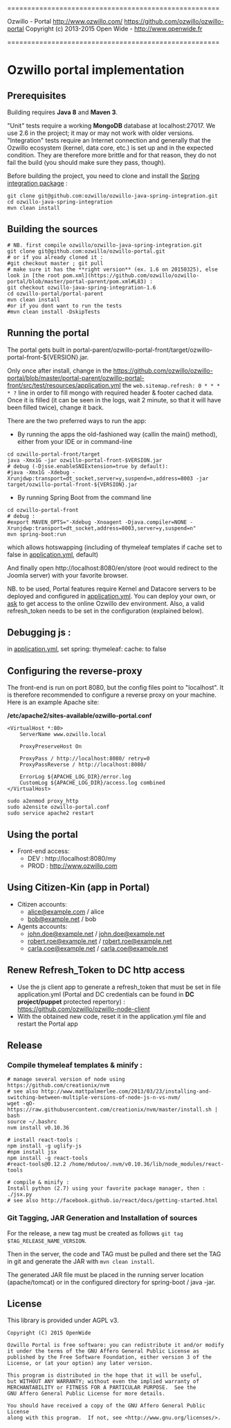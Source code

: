 =====================================================

Ozwillo - Portal
http://www.ozwillo.com/
https://github.com/ozwillo/ozwillo-portal
Copyright (c) 2013-2015 Open Wide - http://www.openwide.fr

=====================================================

Ozwillo portal implementation
===========================

## Prerequisites

Building requires **Java 8** and **Maven 3**.

"Unit" tests require a working **MongoDB** database at localhost:27017. We use 2.6 in the project; it may or may not work with older versions. "Integration" tests require an Internet connection and generally that the Ozwillo ecosystem (kernel, data core, etc.) is set up and in the expected condition. They are therefore more brittle and for that reason, they do not fail the build (you should make sure they pass, though).

Before building the project, you need to clone and install the [Spring integration package](https://github.com/ozwillo/ozwillo-java-spring-integration) :

```
git clone git@github.com:ozwillo/ozwillo-java-spring-integration.git
cd ozwillo-java-spring-integration
mvn clean install
```


## Building the sources

```
# NB. first compile ozwillo/ozwillo-java-spring-integration.git
git clone git@github.com:ozwillo/ozwillo-portal.git
# or if you already cloned it :
#git checkout master ; git pull
# make sure it has the **right version** (ex. 1.6 on 20150325), else look in [the root pom.xml](https://github.com/ozwillo/ozwillo-portal/blob/master/portal-parent/pom.xml#L83) :
git checkout ozwillo-java-spring-integration-1.6
cd ozwillo-portal/portal-parent
mvn clean install
#or if you dont want to run the tests 
#mvn clean install -DskipTests
```

## Running the portal

The portal gets built in portal-parent/ozwillo-portal-front/target/ozwillo-portal-front-${VERSION}.jar.

Only once after install, change in the https://github.com/ozwillo/ozwillo-portal/blob/master/portal-parent/ozwillo-portal-front/src/test/resources/application.yml the ```web.sitemap.refresh: 0 * * * * ?``` line in order to fill mongo with required header & footer cached data. Once it is filled (it can be seen in the logs, wait 2 minute, so that it will have been filled twice), change it back.

There are the two preferred ways to run the app:

* By running the apps the old-fashioned way (callin the main() method), either from your IDE or in command-line

```
cd ozwillo-portal-front/target
java -Xmx1G -jar ozwillo-portal-front-$VERSION.jar
# debug (-Djsse.enableSNIExtension=true by default):
#java -Xmx1G -Xdebug -Xrunjdwp:transport=dt_socket,server=y,suspend=n,address=8003 -jar target/ozwillo-portal-front-${VERSION}.jar
```

* By running Spring Boot from the command line

```
cd ozwillo-portal-front
# debug :
#export MAVEN_OPTS="-Xdebug -Xnoagent -Djava.compiler=NONE -Xrunjdwp:transport=dt_socket,address=8003,server=y,suspend=n"
mvn spring-boot:run
```
which allows hotswapping (including of thymeleaf templates if cache set to false in [application.yml](https://github.com/ozwillo/ozwillo-portal/blob/master/portal-parent/ozwillo-portal-front/src/main/resources/application.yml), default)

And finally open http://localhost:8080/en/store (root would redirect to the Joomla server) with your favorite browser.

NB. to be used, Portal features require Kernel and Datacore servers to be deployed and configured in [application.yml](https://github.com/ozwillo/ozwillo-portal/blob/master/portal-parent/ozwillo-portal-front/src/main/resources/application.yml).
You can deploy your own, or [ask](http://www.ozwillo.com) to get access to the online Ozwillo dev environment.
Also, a valid refresh_token needs to be set in the configuration (explained below).

## Debugging js :
in [application.yml](https://github.com/ozwillo/ozwillo-portal/blob/master/portal-parent/ozwillo-portal-front/src/main/resources/application.yml), set spring: thymeleaf: cache: to false

## Configuring the reverse-proxy

The front-end is run on port 8080, but the config files point to "localhost". It is therefore recommended to configure a reverse proxy on your machine. Here is an example Apache site:

**/etc/apache2/sites-available/ozwillo-portal.conf**

```
<VirtualHost *:80>
	ServerName www.ozwillo.local

	ProxyPreserveHost On
	
	ProxyPass / http://localhost:8080/ retry=0
	ProxyPassReverse / http://localhost:8080/

	ErrorLog ${APACHE_LOG_DIR}/error.log
	CustomLog ${APACHE_LOG_DIR}/access.log combined
</VirtualHost>
```

```
sudo a2enmod proxy_http
sudo a2ensite ozwillo-portal.conf
sudo service apache2 restart
```


## Using the portal

* Front-end access: 
  * DEV  : http://localhost:8080/my
  * PROD : http://www.ozwillo.com

## Using Citizen-Kin (app in Portal)

* Citizen accounts:
  * alice@example.com / alice
  * bob@example.net / bob
* Agents accounts:
  * john.doe@example.net / john.doe@example.net
  * robert.roe@example.net / robert.roe@example.net
  * carla.coe@example.net / carla.coe@example.net

## Renew Refresh_Token to DC http access

 * Use the js client app to generate a refresh_token that must be set in file application.yml (Portal and DC credentials can be found in **DC project/puppet** protected repertory) :
    https://github.com/ozwillo/ozwillo-node-client
 * With the obtained new code, reset it in the application.yml file and restart the Portal app

## Release

### Compile thymeleaf templates & minify :
```
# manage several version of node using https://github.com/creationix/nvm
# see also http://www.mattpalmerlee.com/2013/03/23/installing-and-switching-between-multiple-versions-of-node-js-n-vs-nvm/
wget -qO- https://raw.githubusercontent.com/creationix/nvm/master/install.sh | bash
source ~/.bashrc
nvm install v0.10.36

# install react-tools :
npm install -g uglify-js
#npm install jsx
npm install -g react-tools
#react-tools@0.12.2 /home/mdutoo/.nvm/v0.10.36/lib/node_modules/react-tools

# compile & minify :
Install python (2.7) using your favorite package manager, then :
./jsx.py
# see also http://facebook.github.io/react/docs/getting-started.html
```

### Git Tagging, JAR Generation and Installation of sources

For the release, a new tag must be created as follows `git tag $TAG_RELEASE_NAME_VERSION`.

Then in the server, the code and TAG must be pulled and there set the TAG in git and generate the JAR with `mvn clean install`. 

The generated JAR file must be placed in the running server location (apache/tomcat) or in the configured directory for spring-boot / java -jar.

## License

This library is provided under AGPL v3.

```
Copyright (C) 2015 OpenWide

Ozwillo Portal is free software: you can redistribute it and/or modify
it under the terms of the GNU Affero General Public License as
published by the Free Software Foundation, either version 3 of the
License, or (at your option) any later version.

This program is distributed in the hope that it will be useful,
but WITHOUT ANY WARRANTY; without even the implied warranty of
MERCHANTABILITY or FITNESS FOR A PARTICULAR PURPOSE.  See the
GNU Affero General Public License for more details.

You should have received a copy of the GNU Affero General Public License
along with this program.  If not, see <http://www.gnu.org/licenses/>.
```